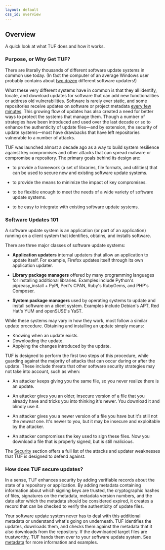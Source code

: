```yaml
---
layout: default
css_id: overview
---
```


## Overview ##
A quick look at what TUF does and how it works.

### Purpose, or Why Get TUF? ###

There are literally thousands of different software update systems in common
use today. (In fact the computer of an average Windows user probably contains about [two
dozen](http://secunia.com/gfx/pdf/Secunia_RSA_Software_Portfolio_Security_Exposure.pdf)
different software updaters!)

What these very different systems have in common is that they all identify,
locate, and download updates for software that can add new functionalities or
address old vulnerabilities. Software is rarely ever static, and some repositories
receive updates on software or project metadata [every few minutes](https://ssl.engineering.nyu.edu/papers/kuppusamy_nsdi_16.pdf). This
growing flow of updates has also created a need for better
ways to protect the systems that manage them. Though a number of strategies have
been introduced and used over the last decade or so to enhance the
authenticity of update files—and by extension, the security of update systems—most have drawbacks
that have left repositories vulnerable to a number of attacks.

TUF was launched almost a decade ago as a way to build system resilience against
key compromises and other attacks that can spread malware or compromise a repository.
The primary goals behind its design are:

* to provide a framework (a set of libraries, file formats, and utilities)
that can be used to secure new and existing software update systems.

* to provide the means to minimize the impact of key compromises.

* to be flexible enough to meet the needs of a wide variety of software update systems.

* to be easy to integrate with existing software update systems.

### Software Updates 101 ###
A software update system is an application (or part of an
application) running on a client system that identifies, obtains, and
installs software.

There are three major classes of software update systems:

* **Application updaters** internal updaters that allow an application to update
   itself. For example, Firefox updates itself through its own application
   updater.

* **Library package managers** offered by many
   programming languages for installing additional libraries. Examples include
   Python's pip/easy_install + PyPI, Perl's CPAN,
   Ruby's RubyGems, and PHP's Composer.

* **System package managers** used by operating systems to update and
   install software on a client system. Examples include Debian's APT,
   Red Hat's YUM and openSUSE's YaST.

While these systems may vary in how they work, most follow a similar update
procedure. Obtaining and installing an update simply means:

* Knowing when an update exists.
* Downloading the update.
* Applying the changes introduced by the update.

TUF is designed to perform the first two steps of this procedure,
while guarding against the majority of attacks that can occur during or
after the update.
These include threats that other software security strategies may not take into
account, such as when:

* An attacker keeps giving you the same file, so you never realize
  there is an update.

* An attacker gives you an older, insecure version of a file that you
  already have and tricks you into thinking it's
  newer. You download it and blindly use it.

* An attacker gives you a newer version of a file you have but it's still not
  the *newest* one. It's newer to you, but it may be insecure and
  exploitable by the attacker.

* An attacker compromises the key used to sign these files. Now you
  download a file that is properly signed, but is still malicious.

The [Security](/security.md) section offers a full list of the
attacks and updater weaknesses that TUF is designed to defend against.

### How does TUF secure updates? ###

In a sense, TUF enhances security by adding verifiable records about the state
of a repository or application. By adding metadata containing
information about which signing keys are trusted, the cryptographic hashes of
files, signatures on the metadata,
metadata version numbers, and the date after which the metadata should be
considered expired, it creates a record that can be checked to verify the
authenticity of update files.

Your software update system never has to deal with
this additional metadata or understand what's going on underneath. TUF
identifies the  updates, downloads them, and checks them
against the metadata that it also downloads from the repository. If the
downloaded target files are trustworthy, TUF hands them over to your software
update system. See [metadata](/metadata.html) for more information and examples.
